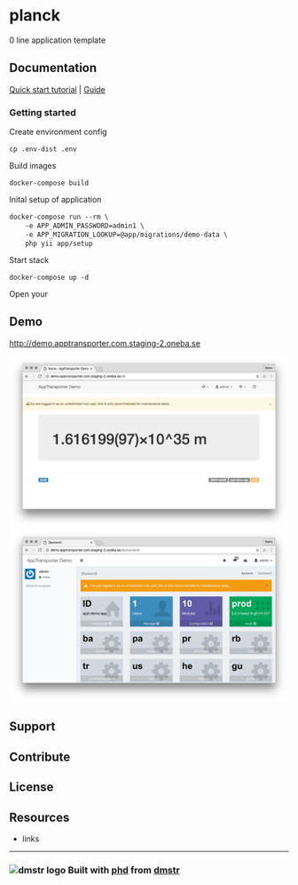 planck
======

0 line application template

## Documentation

[Quick start tutorial](https://github.com/dmstr/docs-phd5/blob/master/guide/tutorials/docker-build-from-phd.md) | [Guide](https://github.com/dmstr/docs-phd5/blob/master/guide/README.md)

### Getting started

Create environment config

    cp .env-dist .env

Build images

    docker-compose build
    
Inital setup of application    

    docker-compose run --rm \
        -e APP_ADMIN_PASSWORD=admin1 \
        -e APP_MIGRATION_LOOKUP=@app/migrations/demo-data \
        php yii app/setup
        
Start stack
        
    docker-compose up -d

Open your 

## Demo

http://demo.apptransporter.com.staging-2.oneba.se

![Frontend](https://raw.githubusercontent.com/dmstr/gh-media/master/dmstr/planck/apptransporter-demo-frontend.png)
![Backend](https://raw.githubusercontent.com/dmstr/gh-media/master/dmstr/planck/apptransporter-demo-backend.png)

## Support


## Contribute


## License



## Resources

- links

---

### ![dmstr logo](http://t.phundament.com/dmstr-16-cropped.png) Built with [phd](http://phd.dmstr.io) from [dmstr](http://diemeisterei.de)
